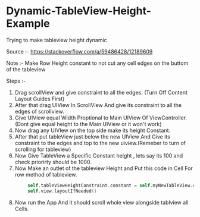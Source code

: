 # Dynamic-TableView-Height-Example
Trying to make tableview height dynamic


Source :- https://stackoverflow.com/a/59486428/12189609

Note :- Make Row Height constant to not cut any cell edges on the buttom of the tableview

Steps :- 
1. Drag scrollView and give constraint to all the edges. (Turn Off Content Layout Guides First)
2. After that drag UIView In ScrollView And give its constraint to all the edges of scrollview.
3. Give UIView equal Width Proptional to Main UIView Of ViewController.(Dont give equal height to the Main UIView or it won't work)
4. Now drag any UIVIew on the top side make its height Constant.
5. After that put tableView just below the new UIView And Give its constraint to the edges and top to the new uiview.(Remeber to turn of scrolling for tableview)
6. Now Give TableView a Specific Constant height , lets say its 100 and check priorirty should be 1000.
7. Now Make an outlet of the tableview Height and Put this code in Cell For row method of tableview.
```swift
        self.tableViewHeightConstraint.constant = self.myNewTableView.contentSize.height
        self.view.layoutIfNeeded()
```
8. Now run the App And it should scroll whole view alongside tablview all Cells. 
